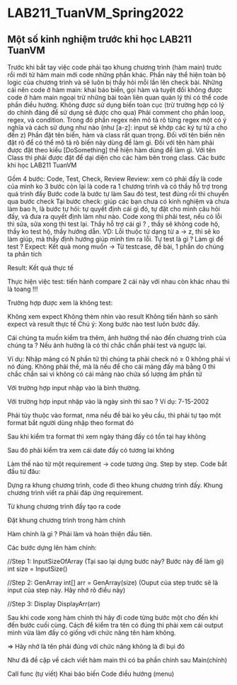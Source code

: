 # LAB211_TuanVM_Spring2022
## Một số kinh nghiệm trước khi học LAB211 TuanVM

Trước khi bắt tay việc code phải tạo khung chương trình (hàm main) trước rồi mới từ hàm main mới code những phần khác. Phần này thể hiện toàn bộ logic của chương trình và sẽ luôn bị thầy hỏi mỗi lần lên check bài.
Những cái nên code ở hàm main: khai báo biến, gọi hàm và tuyệt đối không được code ở hàm main ngoại trừ những bài toàn liên quan quản lý thì có thể code phần điều hướng.
Không được sử dụng biến toàn cục (trừ trường hợp có lý do chính đáng để sử dụng sẽ được cho qua)
Phải comment cho phần loop, regex, và condition. Trong đó phần regex nên mô tả rõ từng regex một có ý nghĩa và cách sử dụng như nào (như [a-z]: input sẽ khớp các ký tự từ a cho đến z)
Phần đặt tên biến, hàm và class rất quan trọng. Đối với tên biến nên đặt rõ để có thể mô tả rõ biến này dùng để làm gì. Đối với tên hàm phải được đặt theo kiểu [DoSomething] thể hiện hàm dùng để làm gì. Với tên Class thì phải được đặt để dại diện cho các hàm bên trong class.
Các bước khi học LAB211 TuanVM

Gồm 4 bước: Code, Test, Check, Review
Review: xem có phải đấy là code của mình ko
3 bước còn lại là code ra 1 chương trình và có thầy hỗ trợ trong quá trình đấy
Bước code là bước tự làm
Sau đó test, test đúng rồi thì chuyển qua bước check
Tại bước check: giúp các bạn chưa có kinh nghiệm và chưa làm bao h, là bước tự hỏi: tự quyết định cái gì đó, tự đặt cho mình câu hỏi đấy, và đưa ra quyết định làm như nào.
Code xong thì phải test, nếu có lỗi thì sửa, sửa xong thì test lại. Thầy hỗ trợ cái gì ? , thầy sẽ không code hộ, thầy ko test hộ, thầy hướng dẫn. VD: Lỗi thuộc từ dạng từ a → z, thì sẽ ko làm giúp, mà thầy định hướng giúp mình tìm ra lỗi.
Tự test là gì ? Làm gì để test ?
Expect: Kết quả mong muốn → Từ testcase, đề bài, 1 phần do chúng ta phân tích

Result: Kết quả thực tế

Thực hiện việc test: tiến hành compare 2 cái này với nhau còn khác nhau thì là toang !!!

Trường hợp được xem là không test:

Không xem expect
Không thèm nhìn vào result
Không tiến hành so sánh expect và result thực tế
Chú ý: Xong bước nào test luôn bước đấy.

Cái chúng ta muốn kiểm tra thêm, ảnh hưởng thế nào đến chương trình của chúng ta ?
Nếu ảnh hưởng là có thì chắc chắn phải test và ngược lại.

Ví dụ: Nhập mảng có N phần tử thì chúng ta phải check nó ≥ 0 không phải vì nó đúng. Không phải thế, mà là nếu để cho cái mảng đấy mà bằng 0 thì chắc chắn sai vì không có cái mảng nào chứa số lượng âm phần tử

Với trường hợp input nhập vào là bình thường.

Với trường hợp input nhập vào là ngày sinh thì sao ?
Ví dụ: 7-15-2002

Phải tùy thuộc vào format, nma nếu đề bài ko yêu cầu, thì phải tự tạo một format bắt người dùng nhập theo format đó

Sau khi kiểm tra format thì xem ngày tháng đấy có tồn tại hay không

Sau đó phải kiểm tra xem cái date đấy có tương lai không

Làm thế nào từ một requirement → code tương ứng. Step by step.
Code bắt đầu từ đâu:

Dựng ra khung chương trình, code đi theo khung chương trình đấy. Khung chương trình viết ra phải đáp ứng requirement.

Từ khung chương trình đấy tạo ra code

Đặt khung chương trình trong hàm chính

Hàm chính là gì ?
Phải làm và hoàn thiện đầu tiên.

Các bước dựng lên hàm chính:

//Step 1: InputSizeOfArray (Tại sao lại dựng bước này? Bước này để làm gì) int size = InputSize()

//Step 2: GenArray int[] arr = GenArray(size) (Ouput của step trước sẽ là input của step này. Hãy nhớ rõ điều này)

//Step 3: Display DisplayArr(arr)

Sau khi code xong hàm chính thì hãy đi code từng bước một cho đến khi đến bước cuối cùng. Cách để kiểm tra tên có đúng thì phải xem cái output mình vừa làm đấy có giống với chức năng tên hàm không.

=> Hãy nhớ là tên phải đúng với chức năng không là đi bụi đó

Như đã đề cập về cách viết hàm main thì có ba phần chính sau Main(chính)

Call func (tự viết)
Khai báo biến
Code điều hướng (menu)
